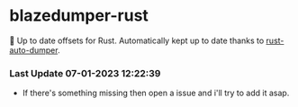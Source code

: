 # blazedumper-rust

🚀 Up to date offsets for Rust. Automatically kept up to date thanks to [rust-auto-dumper](https://github.com/Akandesh/rust-auto-dumper).


### Last Update 07-01-2023 12:22:39
- If there's something missing then open a issue and i'll try to add it asap.